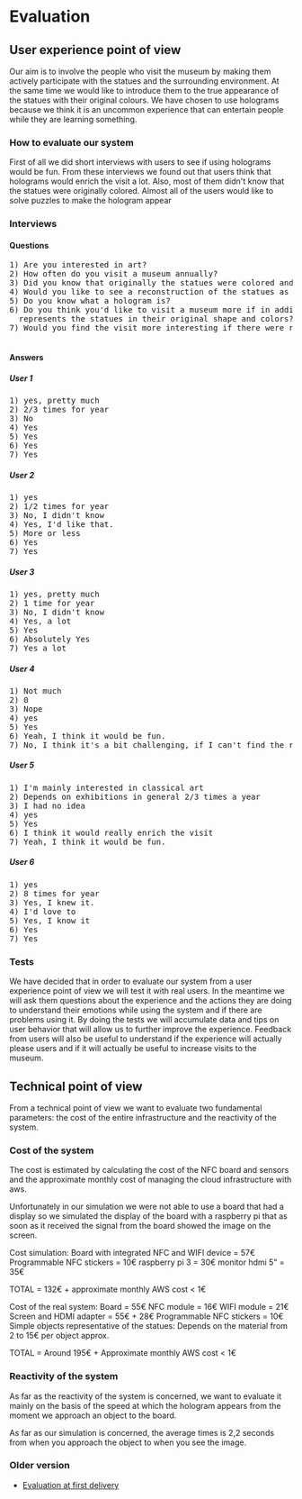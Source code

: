 # Evaluation 


## User experience point of view
Our aim is to involve the people who visit the museum by making them actively participate with the statues and the surrounding environment.
At the same time we would like to introduce them to the true appearance of the statues with their original colours.
We have chosen to use holograms because we think it is an uncommon experience that can entertain people while they are learning something. 


### How to evaluate our system
First of all we did short interviews with users to see if using holograms would be fun.
From these interviews we found out that users think that holograms would enrich the visit a lot.
Also, most of them didn't know that the statues were originally colored.
Almost all of the users would like to solve puzzles to make the hologram appear

### Interviews
#### Questions
<pre>
1) Are you interested in art?
2) How often do you visit a museum annually?
3) Did you know that originally the statues were colored and not white as they are now?
4) Would you like to see a reconstruction of the statues as they were originally? (so with colors and all the missing parts)?
5) Do you know what a hologram is?
6) Do you think you'd like to visit a museum more if in addition to seeing the ancient statues, you could see a hologram that
  represents the statues in their original shape and colors?
7) Would you find the visit more interesting if there were riddles to solve to show the hologram?

</pre>
#### Answers

##### User 1
<pre>
1) yes, pretty much
2) 2/3 times for year
3) No
4) Yes
5) Yes
6) Yes
7) Yes
</pre>

##### User 2
<pre>
1) yes
2) 1/2 times for year
3) No, I didn't know
4) Yes, I'd like that.
5) More or less
6) Yes
7) Yes
</pre>


##### User 3
<pre>
1) yes, pretty much
2) 1 time for year
3) No, I didn't know
4) Yes, a lot
5) Yes
6) Absolutely Yes
7) Yes a lot
</pre>

##### User 4
<pre>
1) Not much
2) 0
3) Nope
4) yes
5) Yes
6) Yeah, I think it would be fun.
7) No, I think it's a bit challenging, if I can't find the right object after a while I get tired of it.
</pre>

##### User 5
<pre>
1) I'm mainly interested in classical art
2) Depends on exhibitions in general 2/3 times a year
3) I had no idea
4) yes
5) Yes
6) I think it would really enrich the visit
7) Yeah, I think it would be fun.
</pre>

##### User 6
<pre>
1) yes
2) 8 times for year
3) Yes, I knew it.
4) I'd love to
5) Yes, I know it
6) Yes
7) Yes
</pre>


### Tests
We have decided that in order to evaluate our system from a user experience point of view we will test it with real users.
In the meantime we will ask them questions about the experience and the actions they are doing to understand their emotions while using the system and if there are problems using it.
By doing the tests we will accumulate data and tips on user behavior that will allow us to further improve the experience.
Feedback from users will also be useful to understand if the experience will actually please users and if it will actually
be useful to increase visits to the museum.



## Technical point of view
From a technical point of view we want to evaluate two fundamental parameters: the cost of the entire infrastructure and the reactivity of the system.

### Cost of the system
The cost is estimated by calculating the cost of the NFC board and sensors and the approximate monthly cost of managing the cloud infrastructure with aws.

Unfortunately in our simulation we were not able to use a board that had a display so we simulated the display of the board with a raspberry pi that as soon as it received the signal from the board showed the image on the screen.


Cost simulation:
Board with integrated NFC and WIFI device = 57€
Programmable NFC stickers = 10€
raspberry pi 3 = 30€
monitor hdmi 5" = 35€

TOTAL = 132€ + approximate monthly AWS cost < 1€


Cost of the real system:
Board = 55€
NFC module = 16€
WIFI module = 21€
Screen and HDMI adapter = 55€ + 28€
Programmable NFC stickers = 10€
Simple objects representative of the statues:  Depends on the material from 2 to 15€ per object approx.

TOTAL = Around 195€ + Approximate monthly AWS cost < 1€




### Reactivity of the system
As far as the reactivity of the system is concerned, we want to evaluate it mainly on the basis of the speed at which the hologram appears from the moment we approach an object to the board.

As far as our simulation is concerned, the average times is 2,2 seconds from when you approach the object to when you see the image.

### Older version

- [Evaluation at first delivery](https://github.com/federicoInserra/Big-Project-IoT/blob/master/1stDelivery/Evaluation.md)



